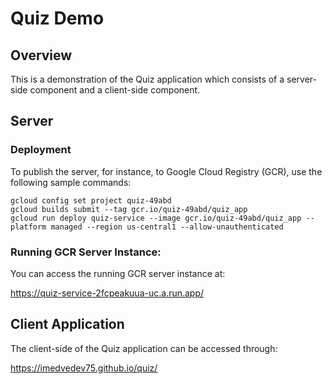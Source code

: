 # Quiz Demo

## Overview
This is a demonstration of the Quiz application which consists of a server-side component and a client-side component.

## Server

### Deployment

To publish the server, for instance, to Google Cloud Registry (GCR), use the following sample commands:

```
gcloud config set project quiz-49abd
gcloud builds submit --tag gcr.io/quiz-49abd/quiz_app
gcloud run deploy quiz-service --image gcr.io/quiz-49abd/quiz_app --platform managed --region us-central1 --allow-unauthenticated
```

### Running GCR Server Instance:

You can access the running GCR server instance at:

https://quiz-service-2fcpeakuua-uc.a.run.app/


## Client Application

The client-side of the Quiz application can be accessed through:

https://imedvedev75.github.io/quiz/


